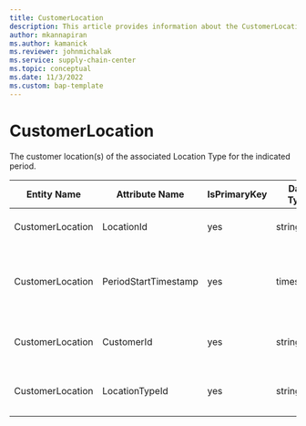 ```yaml
---
title: CustomerLocation
description: This article provides information about the CustomerLocation entity.
author: mkannapiran
ms.author: kamanick
ms.reviewer: johnmichalak
ms.service: supply-chain-center
ms.topic: conceptual
ms.date: 11/3/2022
ms.custom: bap-template
---
```


# CustomerLocation

The customer location(s) of the associated Location Type for the indicated period.

| **Entity Name** | **Attribute Name** | **IsPrimaryKey** | **Data Type** | **Data Length** | **Description** |
| --- | --- | --- | --- | --- | --- |
| CustomerLocation | LocationId | yes | string | 36 | The unique identifier of a Location. |
| CustomerLocation | PeriodStartTimestamp | yes | timestamp | 8 | The period start timestamp associated with the information. |
| CustomerLocation | CustomerId | yes | string | 36 | The unique identifier of a Customer. |
| CustomerLocation | LocationTypeId | yes | string | 36 | The unique identifier of a Location Type. |
